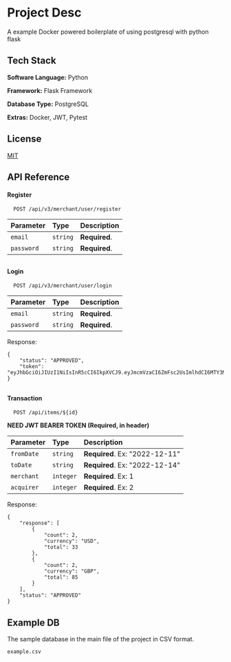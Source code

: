 
# Project Desc

A example Docker powered boilerplate of using postgresql with python flask


## Tech Stack

**Software Language:** Python

**Framework:** Flask Framework

**Database Type:** PostgreSQL

**Extras:** Docker, JWT, Pytest


## License

[MIT](https://choosealicense.com/licenses/mit/)


## API Reference

#### Register

```http
  POST /api/v3/merchant/user/register
```

| Parameter | Type     | Description                |
| :-------- | :------- | :------------------------- |
| `email`   | `string` | **Required**.  |
| `password`| `string` | **Required**.  |

## ##
## ##

#### Login

```http
  POST /api/v3/merchant/user/login
```

| Parameter | Type     | Description                |
| :-------- | :------- | :------------------------- |
| `email`   | `string` | **Required**.  |
| `password`| `string` | **Required**.  |


Response:
```http
{
    "status": "APPROVED",
    "token": "eyJhbGciOiJIUzI1NiIsInR5cCI6IkpXVCJ9.eyJmcmVzaCI6ZmFsc2UsImlhdCI6MTY3MTAxNjIwMiwianRpIjoiNDkwZDFlMmUtOTUyNS00YTExLTg2ODAtZDRiYWNlMWNiYjBlIiwidHlwZSI6ImFjY2VzcyIsInN1YiI6IntcImNoZWNrX3Bhc3N3b3JkXCI6IG51bGwsIFwiZW1haWxcIjogXCJlbWFpbFwiLCBcImZpbmRfYnlfZW1haWxcIjogbnVsbCwgXCJmaW5kX2J5X2lkXCI6IG51bGwsIFwiaWRcIjogMiwgXCJwYXNzd29yZFwiOiBcInBhc3N3b3JkXCIsIFwicXVlcnlcIjogbnVsbCwgXCJxdWVyeV9jbGFzc1wiOiBudWxsLCBcInJlZ2lzdHJ5XCI6IG51bGwsIFwic2F2ZV90b19kYlwiOiBudWxsfSIsIm5iZiI6MTY3MTAxNjIwMiwiZXhwIjoxNjcxMDE2ODAyfQ.UwclY2gs4SfjROa8r3XW8NeDqdFLFM54JL4aJtGABb4"
}
```

## ##
## ##

#### Transaction

```http
  POST /api/items/${id}
```

**NEED JWT BEARER TOKEN (Required, in header)**

| Parameter | Type     | Description                       |
| :-------- | :------- | :-------------------------------- |
| `fromDate`      | `string` | **Required**. Ex: "2022-12-11" |
| `toDate`      | `string` | **Required**. Ex: "2022-12-14" |
| `merchant`      | `integer` | **Required**. Ex: 1 |
| `acquirer`      | `integer` | **Required**. Ex: 2 |

Response:
```http
{
    "response": [
        {
            "count": 2,
            "currency": "USD",
            "total": 33
        },
        {
            "count": 2,
            "currency": "GBP",
            "total": 85
        }
    ],
    "status": "APPROVED"
}
```
## ##


## Example DB

The sample database in the main file of the project in CSV format.

`example.csv`

